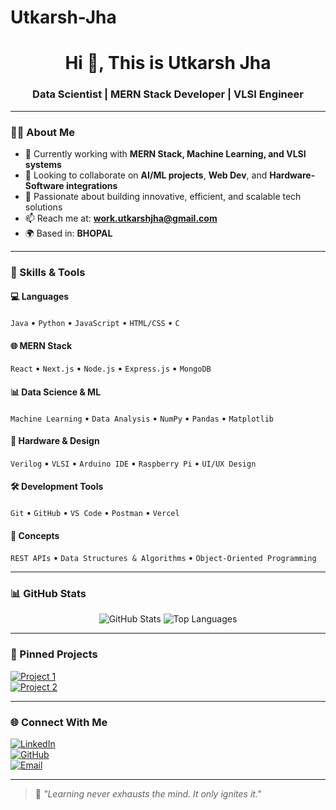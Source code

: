 # Utkarsh-Jha
<h1 align="center">Hi 👋,  This is Utkarsh Jha </h1>
<h3 align="center">Data Scientist | MERN Stack Developer | VLSI Engineer</h3>

---

### 👨‍💻 About Me

- 🔭 Currently working with **MERN Stack, Machine Learning, and VLSI systems**
- 🤝 Looking to collaborate on **AI/ML projects**, **Web Dev**, and **Hardware-Software integrations**
- 🎯 Passionate about building innovative, efficient, and scalable tech solutions
- 📫 Reach me at: **work.utkarshjha@gmail.com**
- 🌍 Based in: **BHOPAL**

---

### 🧠 Skills & Tools

#### 💻 Languages
`Java` • `Python` • `JavaScript` • `HTML/CSS` • `C`

#### 🌐 MERN Stack
`React` • `Next.js` • `Node.js` • `Express.js` • `MongoDB`

#### 📊 Data Science & ML
`Machine Learning` • `Data Analysis` • `NumPy` • `Pandas` • `Matplotlib`

#### 🔬 Hardware & Design
`Verilog` • `VLSI` • `Arduino IDE` • `Raspberry Pi` • `UI/UX Design`

#### 🛠️ Development Tools
`Git` • `GitHub` • `VS Code` • `Postman` • `Vercel`

#### 🚀 Concepts
`REST APIs` • `Data Structures & Algorithms` • `Object-Oriented Programming`

---

### 📊 GitHub Stats

<p align="center">
  <img src="https://github-readme-stats.vercel.app/api?username=your-username&show_icons=true&theme=github_dark" alt="GitHub Stats" />
  <img src="https://github-readme-stats.vercel.app/api/top-langs/?username=your-username&layout=compact&theme=github_dark" alt="Top Languages" />
</p>

---

### 📌 Pinned Projects

[![Project 1](https://github-readme-stats.vercel.app/api/pin/?username=your-username&repo=your-project-name)](https://github.com/your-username/your-project-name)  
[![Project 2](https://github-readme-stats.vercel.app/api/pin/?username=your-username&repo=your-project-name)](https://github.com/your-username/your-project-name)

---

### 🌐 Connect With Me

[![LinkedIn](https://img.shields.io/badge/-LinkedIn-0077B5?style=flat-square&logo=linkedin&logoColor=white)](https://www.linkedin.com/in/utkarshjha03/)  
[![GitHub](https://img.shields.io/badge/-GitHub-black?style=flat-square&logo=github)](https://github.com/Utkarshjha09)  
[![Email](https://img.shields.io/badge/-Email-red?style=flat-square&logo=gmail&logoColor=white)](mailto:work.utkarshjha@gmail.com)

---

> 🧠 _"Learning never exhausts the mind. It only ignites it."_  
